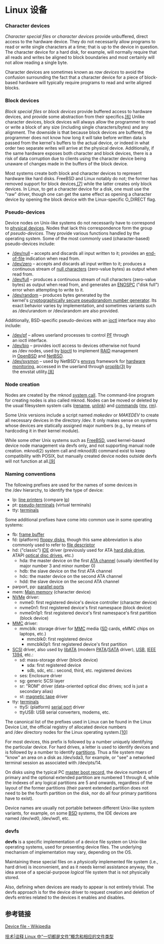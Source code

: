 # Linux 设备

### Character devices

*Character special files* or *character devices* provide unbuffered, direct access to the hardware device. They do not necessarily allow programs to read or write single characters at a time; that is up to the device in question. The character device for a hard disk, for example, will normally require that all reads and writes be aligned to block boundaries and most certainly will not allow reading a single byte.

Character devices are sometimes known as *raw devices* to avoid the confusion surrounding the fact that a character device for a piece of block-based hardware will typically require programs to read and write aligned blocks.

### Block devices

*Block special files* or *block devices* provide buffered access to hardware devices, and provide some abstraction from their specifics.[[6]](https://en.wikipedia.org/wiki/Device_file#cite_note-6) Unlike character devices, block devices will always allow the programmer to read or write a block of any size (including single characters/bytes) and any alignment. The downside is that because block devices are buffered, the programmer does not know how long it will take before written data is passed from the kernel's buffers to the actual device, or indeed in what order two separate writes will arrive at the physical device. Additionally, if the same hardware exposes both character and block devices, there is a risk of data corruption due to clients using the character device being unaware of changes made in the buffers of the block device.

Most systems create both block and character devices to represent hardware like hard disks. FreeBSD and Linux notably do not; the former has removed support for block devices,[[7]](https://en.wikipedia.org/wiki/Device_file#cite_note-7) while the latter creates only block devices. In Linux, to get a character device for a disk, one must use the "raw" driver, though one can get the same effect as opening a character device by opening the block device with the Linux-specific O_DIRECT flag.

### Pseudo-devices

Device nodes on Unix-like systems do not necessarily have to correspond to [physical devices](https://en.wikipedia.org/wiki/Physical_device "Physical device"). Nodes that lack this correspondence form the group of *pseudo-devices*. They provide various functions handled by the operating system. Some of the most commonly used (character-based) pseudo-devices include:

- [/dev/null](https://en.wikipedia.org/wiki//dev/null "/dev/null") – accepts and discards all input written to it; provides an [end-of-file](https://en.wikipedia.org/wiki/End-of-file "End-of-file") indication when read from.
- [/dev/zero](https://en.wikipedia.org/wiki//dev/zero "/dev/zero") – accepts and discards all input written to it; produces a continuous stream of [null characters](https://en.wikipedia.org/wiki/Null_character "Null character") (zero-value bytes) as output when read from.
- [/dev/full](https://en.wikipedia.org/wiki//dev/full "/dev/full") – produces a continuous stream of null characters (zero-value bytes) as output when read from, and generates an [ENOSPC](https://en.wikipedia.org/wiki/Errno.h "Errno.h") ("disk full") error when attempting to write to it.
- [/dev/random](https://en.wikipedia.org/wiki//dev/random "/dev/random") – produces bytes generated by the kernel's [cryptographically secure pseudorandom number generator](https://en.wikipedia.org/wiki/Cryptographically_secure_pseudorandom_number_generator "Cryptographically secure pseudorandom number generator"). Its exact behavior varies by implementation, and sometimes variants such as /dev/urandom or /dev/arandom are also provided.

Additionally, BSD-specific pseudo-devices with an [ioctl](https://en.wikipedia.org/wiki/Ioctl "Ioctl") interface may also include:

- [/dev/pf](https://en.wikipedia.org/wiki//dev/pf "/dev/pf") – allows userland processes to control [PF](https://en.wikipedia.org/wiki/PF_(firewall) "PF (firewall)") through an ioctl interface.
- [/dev/bio](https://en.wikipedia.org/wiki//dev/bio "/dev/bio") – provides ioctl access to devices otherwise not found as /dev nodes, used by [bioctl](https://en.wikipedia.org/wiki/Bioctl "Bioctl") to implement [RAID](https://en.wikipedia.org/wiki/RAID "RAID") management in [OpenBSD](https://en.wikipedia.org/wiki/OpenBSD "OpenBSD") and [NetBSD](https://en.wikipedia.org/wiki/NetBSD "NetBSD").
- [/dev/sysmon](https://en.wikipedia.org/wiki//dev/sysmon "/dev/sysmon") – used by NetBSD's [envsys](https://en.wikipedia.org/wiki/Envsys "Envsys") framework for [hardware monitoring](https://en.wikipedia.org/wiki/System_monitor "System monitor"), accessed in the userland through [proplib(3)](https://en.wikipedia.org/wiki/Proplib(3) "Proplib(3)") by the envstat utility.[[8]](https://en.wikipedia.org/wiki/Device_file#cite_note-envstat-8)

### Node creation

Nodes are created by the mknod [system call](https://en.wikipedia.org/wiki/System_call "System call"). The command-line program for creating nodes is also called mknod. Nodes can be moved or deleted by the usual filesystem system calls ([rename](https://en.wikipedia.org/wiki/Rename_(computing) "Rename (computing)"), [unlink](https://en.wikipedia.org/wiki/Unlink_(Unix) "Unlink (Unix)")) and [commands](https://en.wikipedia.org/wiki/Command_(computing) "Command (computing)") ([mv](https://en.wikipedia.org/wiki/Mv_(Unix) "Mv (Unix)"), [rm](https://en.wikipedia.org/wiki/Rm_(Unix) "Rm (Unix)")).

Some Unix versions include a script named *makedev* or *MAKEDEV* to create all necessary devices in the directory /dev. It only makes sense on systems whose devices are statically assigned major numbers (e.g., by means of hardcoding it in their kernel module).

While some other Unix systems such as [FreeBSD](https://en.wikipedia.org/wiki/FreeBSD "FreeBSD"), used kernel-based device node management via devfs only, and not supporting manual node creation. mknod(2) system call and mknod(8) command exist to keep compatibility with POSIX, but manually created device nodes outside devfs will not function at all.[[9]](https://en.wikipedia.org/wiki/Device_file#cite_note-9)

### Naming conventions

The following prefixes are used for the names of some devices in the /dev hierarchy, to identify the type of device:

- lp: [line printers](https://en.wikipedia.org/wiki/Line_printer "Line printer") (compare [lp](https://en.wikipedia.org/wiki/Lp_(Unix) "Lp (Unix)"))
- pt: [pseudo-terminals](https://en.wikipedia.org/wiki/Pseudo_terminal "Pseudo terminal") (virtual terminals)
- tty: [terminals](https://en.wikipedia.org/wiki/Computer_terminal "Computer terminal")

Some additional prefixes have come into common use in some operating systems:

- fb: [frame buffer](https://en.wikipedia.org/wiki/Frame_buffer "Frame buffer")
- fd: (platform) [floppy disks](https://en.wikipedia.org/wiki/Floppy_disk "Floppy disk"), though this same abbreviation is also commonly used to refer to [file descriptor](https://en.wikipedia.org/wiki/File_descriptor "File descriptor")
- hd: ("classic") [IDE](https://en.wikipedia.org/wiki/Integrated_Drive_Electronics "Integrated Drive Electronics") driver (previously used for ATA [hard disk drive](https://en.wikipedia.org/wiki/Hard_disk_drive "Hard disk drive"), ATAPI [optical disc drives](https://en.wikipedia.org/wiki/Optical_disc_drive "Optical disc drive"), etc.)
  - hda: the master device on the first [ATA channel](https://en.wikipedia.org/wiki/ATA_channel "ATA channel") (usually identified by major number 3 and minor number 0)
  - hdb: the slave device on the first ATA channel
  - hdc: the master device on the second ATA channel
  - hdd: the slave device on the second ATA channel
- parport, pp: [parallel ports](https://en.wikipedia.org/wiki/Parallel_port "Parallel port")
- mem: [Main memory](https://en.wikipedia.org/wiki/Main_memory "Main memory") (character device)
- [NVMe](https://en.wikipedia.org/wiki/NVM_Express "NVM Express") driver:
  - nvme0: first registered device's device controller (character device)
  - nvme0n1: first registered device's first namespace (block device)
  - nvme0n1p1: first registered device's first namespace's first partition (block device)
- [MMC](https://en.wikipedia.org/wiki/MultiMediaCard "MultiMediaCard") driver:
  - mmcblk: storage driver for [MMC](https://en.wikipedia.org/wiki/MultiMediaCard "MultiMediaCard") media ([SD](https://en.wikipedia.org/wiki/SD_card "SD card") cards, eMMC chips on laptops, etc.)
    - mmcblk0: first registered device
    - mmcblk0p1: first registered device's first partition
- [SCSI](https://en.wikipedia.org/wiki/SCSI "SCSI") driver, also used by [libATA](https://en.wikipedia.org/wiki/LibATA "LibATA") (modern [PATA](https://en.wikipedia.org/wiki/Parallel_ATA "Parallel ATA")/[SATA](https://en.wikipedia.org/wiki/Serial_ATA "Serial ATA") driver), [USB](https://en.wikipedia.org/wiki/Universal_Serial_Bus "Universal Serial Bus"), [IEEE 1394](https://en.wikipedia.org/wiki/IEEE_1394 "IEEE 1394"), etc.:
  - sd: mass-storage driver (block device)
    - sda: first registered device
    - sdb, sdc, etc.: second, third, etc. registered devices
  - ses: Enclosure driver
  - sg: generic SCSI layer
  - sr: "ROM" driver (data-oriented optical disc drives; scd is just a secondary alias)
  - st: [magnetic tape](https://en.wikipedia.org/wiki/Magnetic_tape "Magnetic tape") driver
- tty: [terminals](https://en.wikipedia.org/wiki/Computer_terminal "Computer terminal")
  - ttyS: (platform) [serial port](https://en.wikipedia.org/wiki/Serial_port "Serial port") driver
  - ttyUSB: USB serial converters, modems, etc.

The canonical list of the prefixes used in Linux can be found in the Linux Device List, the official registry of allocated device numbers and /dev directory nodes for the Linux operating system.[[10]](https://en.wikipedia.org/wiki/Device_file#cite_note-10)

For most devices, this prefix is followed by a number uniquely identifying the particular device. For hard drives, a letter is used to identify devices and is followed by a number to identify [partitions](https://en.wikipedia.org/wiki/Disk_partitioning "Disk partitioning"). Thus a file system may "know" an area on a disk as /dev/sda3, for example, or "see" a networked terminal session as associated with /dev/pts/14.

On disks using the typical PC [master boot record](https://en.wikipedia.org/wiki/Master_boot_record "Master boot record"), the device numbers of primary and the optional extended partition are numbered 1 through 4, while the indexes of any logical partitions are 5 and onwards, regardless of the layout of the former partitions (their parent extended partition does not need to be the fourth partition on the disk, nor do all four primary partitions have to exist).

Device names are usually not portable between different Unix-like system variants, for example, on some [BSD](https://en.wikipedia.org/wiki/BSD "BSD") systems, the IDE devices are named /dev/wd0, /dev/wd1, etc.

### devfs

**devfs** is a specific implementation of a device file system on Unix-like operating systems, used for presenting device files. The underlying mechanism of implementation may vary, depending on the OS.

Maintaining these special files on a *physically* implemented file system (i.e., hard drive) is inconvenient, and as it needs kernel assistance anyway, the idea arose of a special-purpose *logical* file system that is not physically stored.

Also, defining when devices are ready to appear is not entirely trivial. The devfs approach is for the device driver to request creation and deletion of devfs entries related to the devices it enables and disables.



## 参考链接

[Device file - Wikipedia](https://en.wikipedia.org/wiki/Device_file)

[技术|诠释 Linux 中“一切都是文件”概念和相应的文件类型](https://linux.cn/article-7669-1.html)
